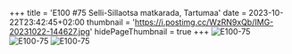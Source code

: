 +++
title = 'E100 #75 Selli-Sillaotsa matkarada, Tartumaa'
date = 2023-10-22T23:42:45+02:00
thumbnail = 'https://i.postimg.cc/WzRN9xQb/IMG-20231022-144627.jpg'
hidePageThumbnail = true
+++
![E100-75](https://i.postimg.cc/WzRN9xQb/IMG-20231022-144627.jpg)
![E100-75](https://i.postimg.cc/qMTB2Vs1/IMG-20231022-143621.jpg)
![E100-75](https://i.postimg.cc/k5pXS2sS/IMG-20231022-143407.jpg)